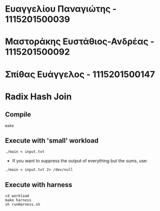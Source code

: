 # Ευαγγελίου Παναγιώτης - 1115201500039
# Μαστοράκης Ευστάθιος-Ανδρέας - 1115201500092
# Σπίθας Ευάγγελος - 1115201500147

# Radix Hash Join

## Compile
```
make
```

## Execute with 'small' workload
```
./main < input.txt
```

- If you want to suppress the output of everything but the sums, use:
```
./main < input.txt 2> /dev/null
```

## Execute with harness
```
cd workload
make harness
sh runHarness.sh
```
